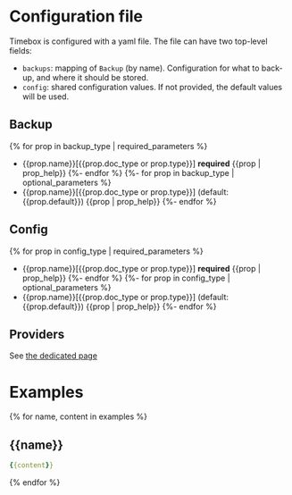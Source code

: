 # Configuration file

Timebox is configured with a yaml file. The file can have two top-level fields:
- `backups`: mapping of `Backup` (by name). Configuration for what to back-up, and where it should be stored.
- `config`: shared configuration values. If not provided, the default values will be used.

## Backup

{% for prop in backup_type | required_parameters %}
- {{prop.name}}[{{prop.doc_type or prop.type}}] **required** {{prop | prop_help}}
{%- endfor %}
{%- for prop in backup_type | optional_parameters %}
- {{prop.name}}[{{prop.doc_type or prop.type}}] (default: {{prop.default}}) {{prop | prop_help}}
{%- endfor %}

## Config

{% for prop in config_type | required_parameters %}
- {{prop.name}}[{{prop.doc_type or prop.type}}] **required** {{prop | prop_help}}
{%- endfor %}
{%- for prop in config_type | optional_parameters %}
- {{prop.name}}[{{prop.doc_type or prop.type}}] (default: {{prop.default}}) {{prop | prop_help}}
{%- endfor %}

## Providers 

See [the dedicated page](/docs/providers.md)

# Examples

{% for name, content in examples %}
## {{name}}

```yaml
{{content}}
```
{% endfor %}
